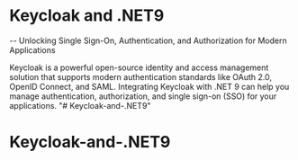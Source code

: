 # Keycloak and .NET9
  -- Unlocking Single Sign-On, Authentication, and Authorization for Modern Applications

Keycloak is a powerful open-source identity and access management solution that supports modern authentication standards like OAuth 2.0, OpenID Connect, and SAML. Integrating Keycloak with .NET 9 can help you manage authentication, authorization, and single sign-on (SSO) for your applications.
"# Keycloak-and-.NET9" 
# Keycloak-and-.NET9
